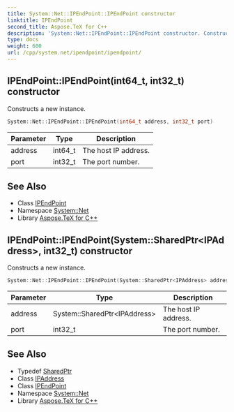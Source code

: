 ```yaml
---
title: System::Net::IPEndPoint::IPEndPoint constructor
linktitle: IPEndPoint
second_title: Aspose.TeX for C++
description: 'System::Net::IPEndPoint::IPEndPoint constructor. Constructs a new instance in C++.'
type: docs
weight: 600
url: /cpp/system.net/ipendpoint/ipendpoint/
---
```

## IPEndPoint::IPEndPoint(int64_t, int32_t) constructor


Constructs a new instance.

```cpp
System::Net::IPEndPoint::IPEndPoint(int64_t address, int32_t port)
```


| Parameter | Type | Description |
| --- | --- | --- |
| address | int64_t | The host IP address. |
| port | int32_t | The port number. |

## See Also

* Class [IPEndPoint](../)
* Namespace [System::Net](../../)
* Library [Aspose.TeX for C++](../../../)
## IPEndPoint::IPEndPoint(System::SharedPtr\<IPAddress\>, int32_t) constructor


Constructs a new instance.

```cpp
System::Net::IPEndPoint::IPEndPoint(System::SharedPtr<IPAddress> address, int32_t port)
```


| Parameter | Type | Description |
| --- | --- | --- |
| address | System::SharedPtr\<IPAddress\> | The host IP address. |
| port | int32_t | The port number. |

## See Also

* Typedef [SharedPtr](../../../system/sharedptr/)
* Class [IPAddress](../../ipaddress/)
* Class [IPEndPoint](../)
* Namespace [System::Net](../../)
* Library [Aspose.TeX for C++](../../../)
